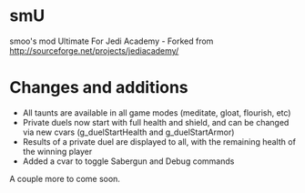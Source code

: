 # smU
smoo's mod Ultimate For Jedi Academy - Forked from http://sourceforge.net/projects/jediacademy/
# Changes and additions

* All taunts are available in all game modes (meditate, gloat, flourish, etc)
* Private duels now start with full health and shield, and can be changed via new cvars (g_duelStartHealth and g_duelStartArmor)
* Results of a private duel are displayed to all, with the remaining health of the winning player
* Added a cvar to toggle Sabergun and Debug commands

A couple more to come soon.
